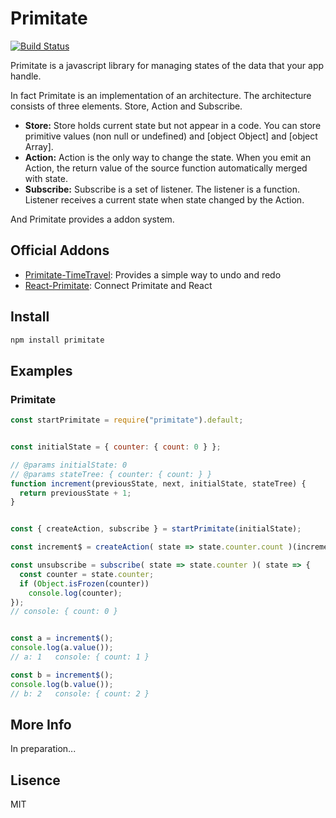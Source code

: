 # Primitate
[![Build Status](https://travis-ci.org/YooShibu/Primitate.svg?branch=master)](https://travis-ci.org/YooShibu/Primitate)

Primitate is a javascript library for managing states of the data that your app handle.

In fact Primitate is an implementation of an architecture. The architecture consists of three elements. Store, Action and Subscribe.

* **Store:** Store holds current state but not appear in a code. You can store primitive values (non null or undefined) and [object Object] and [object Array]. 
* **Action:** Action is the only way to change the state. When you emit an Action, the return value of the source function automatically merged with state.
* **Subscribe:** Subscribe is a set of listener. The listener is a function. Listener receives a current state when state changed by the Action.

And Primitate provides a addon system.


## Official Addons

* [Primitate-TimeTravel](https://github.com/YooShibu/Primitate-TimeTravel): Provides a simple way to undo and redo
* [React-Primitate](https://github.com/YooShibu/React-Primitate): Connect Primitate and React


## Install
 
```sh
npm install primitate
```


## Examples

### Primitate

``` js
const startPrimitate = require("primitate").default;


const initialState = { counter: { count: 0 } };

// @params initialState: 0
// @params stateTree: { counter: { count: } }
function increment(previousState, next, initialState, stateTree) {
  return previousState + 1;
}


const { createAction, subscribe } = startPrimitate(initialState);

const increment$ = createAction( state => state.counter.count )(increment);

const unsubscribe = subscribe( state => state.counter )( state => {
  const counter = state.counter;
  if (Object.isFrozen(counter))
    console.log(counter);
});
// console: { count: 0 }


const a = increment$();
console.log(a.value());
// a: 1   console: { count: 1 }

const b = increment$();
console.log(b.value());
// b: 2   console: { count: 2 }
```


## More Info
In preparation...

## Lisence
MIT